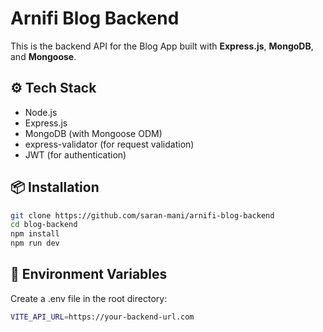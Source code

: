 # Arnifi Blog Backend

This is the backend API for the Blog App built with **Express.js**, **MongoDB**, and **Mongoose**.

## ⚙️ Tech Stack

- Node.js
- Express.js
- MongoDB (with Mongoose ODM)
- express-validator (for request validation)
- JWT (for authentication)

## 📦 Installation

```bash
git clone https://github.com/saran-mani/arnifi-blog-backend
cd blog-backend
npm install
npm run dev
```

## 🔧 Environment Variables

Create a .env file in the root directory:

```bash
VITE_API_URL=https://your-backend-url.com
```
